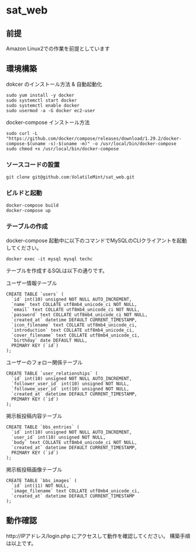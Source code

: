 # sat_web

## 前提
Amazon Linux2での作業を前提としています

## 環境構築

dokcer のインストール方法 & 自動起動化
```
sudo yum install -y docker
sudo systemctl start docker
sudo systemctl enable docker
sudo usermod -a -G docker ec2-user
```

docker-compose インストール方法
```
sudo curl -L "https://github.com/docker/compose/releases/download/1.29.2/docker-compose-$(uname -s)-$(uname -m)" -o /usr/local/bin/docker-compose
sudo chmod +x /usr/local/bin/docker-compose
```


### ソースコードの設置
```
git clone git@github.com:VolatileMint/sat_web.git
```

### ビルドと起動
```
docker-compose build
docker-compose up
```

### テーブルの作成
docker-compose 起動中に以下のコマンドでMySQLのCLIクライアントを起動してください。
```
docker exec -it mysql mysql techc
```
テーブルを作成するSQLは以下の通りです。

ユーザー情報テーブル
```
CREATE TABLE `users` (
  `id` int(10) unsigned NOT NULL AUTO_INCREMENT,
  `name` text COLLATE utf8mb4_unicode_ci NOT NULL,
  `email` text COLLATE utf8mb4_unicode_ci NOT NULL,
  `password` text COLLATE utf8mb4_unicode_ci NOT NULL,
  `created_at` datetime DEFAULT CURRENT_TIMESTAMP,
  `icon_filename` text COLLATE utf8mb4_unicode_ci,
  `introduction` text COLLATE utf8mb4_unicode_ci,
  `cover_filename` text COLLATE utf8mb4_unicode_ci,
  `birthday` date DEFAULT NULL,
  PRIMARY KEY (`id`)
);
```
ユーザーのフォロー関係テーブル
```
CREATE TABLE `user_relationships` (
  `id` int(10) unsigned NOT NULL AUTO_INCREMENT,
  `follower_user_id` int(10) unsigned NOT NULL,
  `followee_user_id` int(10) unsigned NOT NULL,
  `created_at` datetime DEFAULT CURRENT_TIMESTAMP,
  PRIMARY KEY (`id`)
);
```

掲示板投稿内容テーブル
```
CREATE TABLE `bbs_entries` (
  `id` int(10) unsigned NOT NULL AUTO_INCREMENT,
  `user_id` int(10) unsigned NOT NULL,
  `body` text COLLATE utf8mb4_unicode_ci NOT NULL,
  `created_at` datetime DEFAULT CURRENT_TIMESTAMP,
  PRIMARY KEY (`id`)
);
```
掲示板投稿画像テーブル
```
CREATE TABLE `bbs_images` (
  `id` int(11) NOT NULL,
  `image_filename` text COLLATE utf8mb4_unicode_ci,
  `created_at` datetime DEFAULT CURRENT_TIMESTAMP
);
```

## 動作確認

http://IPアドレス/login.php にアクセスして動作を確認してください。
構築手順は以上です。
